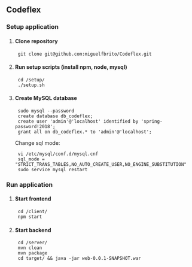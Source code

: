 ## Codeflex

### Setup application

1. #### Clone repository
        git clone git@github.com:miguelfbrito/Codeflex.git

2. #### Run setup scripts (install npm, node, mysql)
        cd /setup/
        ./setup.sh

3. #### Create MySQL database
        
        sudo mysql --password
        create database db_codeflex;
        create user 'admin'@'localhost' identified by 'spring-password!2018';
        grant all on db_codeflex.* to 'admin'@'localhost';

    Change sql mode:
        
        vi /etc/mysql/conf.d/mysql.cnf
        sql_mode = "STRICT_TRANS_TABLES,NO_AUTO_CREATE_USER,NO_ENGINE_SUBSTITUTION"
        sudo service mysql restart

### Run application
    
1. #### Start frontend
        cd /client/
        npm start   

2. #### Start backend
        cd /server/
        mvn clean
        mvn package
        cd target/ && java -jar web-0.0.1-SNAPSHOT.war
